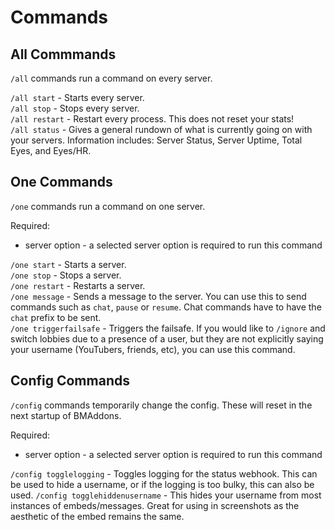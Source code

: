 # Commands

## All Commmands
`/all` commands run a command on every server.

`/all start` - Starts every server.\
`/all stop` - Stops every server.\
`/all restart` - Restart every process. This does not reset your stats!\
`/all status` - Gives a general rundown of what is currently going on with your servers. Information includes: Server Status, Server Uptime, Total Eyes, and Eyes/HR.

## One Commands
`/one` commands run a command on one server.

Required:
 - server option - a selected server option is required to run this command

`/one start` - Starts a server.\
`/one stop` - Stops a server.\
`/one restart` - Restarts a server.\
`/one message` - Sends a message to the server. You can use this to send commands such as `chat`, `pause` or `resume`. Chat commands have to have the `chat` prefix to be sent.\
`/one triggerfailsafe` - Triggers the failsafe. If you would like to `/ignore` and switch lobbies due to a presence of a user, but they are not explicitly saying your username (YouTubers, friends, etc), you can use this command. 

## Config Commands
`/config` commands temporarily change the config. These will reset in the next startup of BMAddons.

Required:
 - server option - a selected server option is required to run this command

`/config togglelogging` - Toggles logging for the status webhook. This can be used to hide a username, or if the logging is too bulky, this can also be used.
`/config togglehiddenusername` - This hides your username from most instances of embeds/messages. Great for using in screenshots as the aesthetic of the embed remains the same.